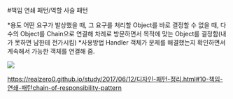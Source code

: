 #책임 연쇄 패턴/역할 사슬 패턴


*용도
어떤 요구가 발상했을 때, 그 요구를 처리할 Object를 바로 결정할 수 없을 때, 다수의 Object를 Chain으로 연결해
차례로 방문하면서 목적에 맞는 Object를 결정함(내가 못하면 남한테 전가시킴)
*사용방법
Handler 객체가 문제를 해결했는지 확인하면서 계속해서 가능한 객체를 연결해 줌.

![](https://realzero0.github.io/assets/img/corpattern.png)

https://realzero0.github.io/study/2017/06/12/디자인-패턴-정리.html#10-책임-연쇄-패턴chain-of-responsibility-pattern